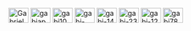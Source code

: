<div style="display: inline_block"><br>
  <img align="center" alt="GabrielaAtom" height="30" width="40" src="https://cdn.jsdelivr.net/gh/devicons/devicon/icons/atom/atom-original.svg">
  <img align="center" alt="gabiap2" height="30" width="40" src="https://cdn.jsdelivr.net/gh/devicons/devicon/icons/c/c-line.svg">
  <img align="center" alt="gabi10" height="30" width="40" src="https://cdn.jsdelivr.net/gh/devicons/devicon/icons/canva/canva-original.svg">
  <img align="center" alt="gabi-43" height="30" width="40" src="https://cdn.jsdelivr.net/gh/devicons/devicon/icons/cplusplus/cplusplus-line.svg">
  <img align="center" alt="gabi-14" height="30" width="40" src="https://cdn.jsdelivr.net/gh/devicons/devicon/icons/css3/css3-plain-wordmark.svg">
  <img align="center" alt="gabi-23" height="30" width="40" src="https://cdn.jsdelivr.net/gh/devicons/devicon/icons/html5/html5-plain-wordmark.svg">
  <img align="center" alt="gabi-12" height="30" width="40" src="https://cdn.jsdelivr.net/gh/devicons/devicon/icons/oracle/oracle-original.svg">
   <img align="center" alt="gabi78" height="30" width="40" src="https://cdn.jsdelivr.net/gh/devicons/devicon/icons/python/python-plain.svg">
  
</div>
